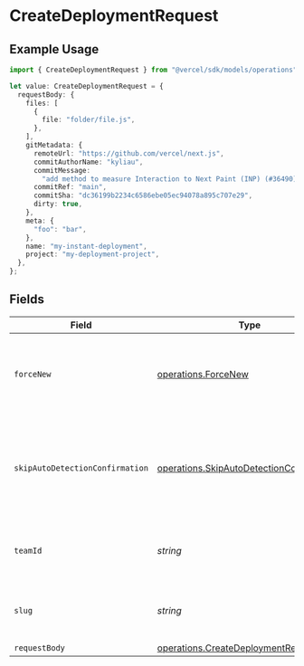 # CreateDeploymentRequest

## Example Usage

```typescript
import { CreateDeploymentRequest } from "@vercel/sdk/models/operations";

let value: CreateDeploymentRequest = {
  requestBody: {
    files: [
      {
        file: "folder/file.js",
      },
    ],
    gitMetadata: {
      remoteUrl: "https://github.com/vercel/next.js",
      commitAuthorName: "kyliau",
      commitMessage:
        "add method to measure Interaction to Next Paint (INP) (#36490)",
      commitRef: "main",
      commitSha: "dc36199b2234c6586ebe05ec94078a895c707e29",
      dirty: true,
    },
    meta: {
      "foo": "bar",
    },
    name: "my-instant-deployment",
    project: "my-deployment-project",
  },
};
```

## Fields

| Field                                                                                                | Type                                                                                                 | Required                                                                                             | Description                                                                                          |
| ---------------------------------------------------------------------------------------------------- | ---------------------------------------------------------------------------------------------------- | ---------------------------------------------------------------------------------------------------- | ---------------------------------------------------------------------------------------------------- |
| `forceNew`                                                                                           | [operations.ForceNew](../../models/operations/forcenew.md)                                           | :heavy_minus_sign:                                                                                   | Forces a new deployment even if there is a previous similar deployment                               |
| `skipAutoDetectionConfirmation`                                                                      | [operations.SkipAutoDetectionConfirmation](../../models/operations/skipautodetectionconfirmation.md) | :heavy_minus_sign:                                                                                   | Allows to skip framework detection so the API would not fail to ask for confirmation                 |
| `teamId`                                                                                             | *string*                                                                                             | :heavy_minus_sign:                                                                                   | The Team identifier to perform the request on behalf of.                                             |
| `slug`                                                                                               | *string*                                                                                             | :heavy_minus_sign:                                                                                   | The Team slug to perform the request on behalf of.                                                   |
| `requestBody`                                                                                        | [operations.CreateDeploymentRequestBody](../../models/operations/createdeploymentrequestbody.md)     | :heavy_minus_sign:                                                                                   | N/A                                                                                                  |